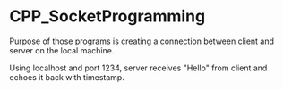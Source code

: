 # CPP_SocketProgramming
Purpose of those programs is creating a connection between client and server on the local machine.

Using localhost and port 1234, server receives "Hello" from client and echoes it back with timestamp.
